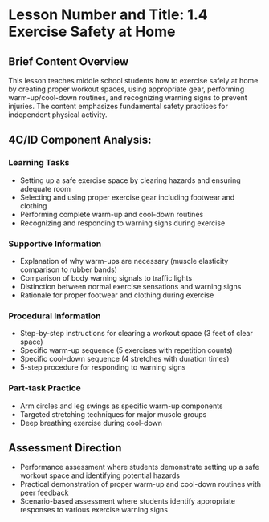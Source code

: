 # Lesson Number and Title: 1.4 Exercise Safety at Home

## Brief Content Overview
This lesson teaches middle school students how to exercise safely at home by creating proper workout spaces, using appropriate gear, performing warm-up/cool-down routines, and recognizing warning signs to prevent injuries. The content emphasizes fundamental safety practices for independent physical activity.

## 4C/ID Component Analysis:

### Learning Tasks
- Setting up a safe exercise space by clearing hazards and ensuring adequate room
- Selecting and using proper exercise gear including footwear and clothing
- Performing complete warm-up and cool-down routines
- Recognizing and responding to warning signs during exercise

### Supportive Information
- Explanation of why warm-ups are necessary (muscle elasticity comparison to rubber bands)
- Comparison of body warning signals to traffic lights
- Distinction between normal exercise sensations and warning signs
- Rationale for proper footwear and clothing during exercise

### Procedural Information
- Step-by-step instructions for clearing a workout space (3 feet of clear space)
- Specific warm-up sequence (5 exercises with repetition counts)
- Specific cool-down sequence (4 stretches with duration times)
- 5-step procedure for responding to warning signs

### Part-task Practice
- Arm circles and leg swings as specific warm-up components
- Targeted stretching techniques for major muscle groups
- Deep breathing exercise during cool-down

## Assessment Direction
- Performance assessment where students demonstrate setting up a safe workout space and identifying potential hazards
- Practical demonstration of proper warm-up and cool-down routines with peer feedback
- Scenario-based assessment where students identify appropriate responses to various exercise warning signs